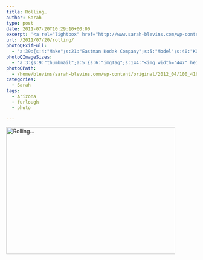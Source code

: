 ```yaml
---
title: Rolling…
author: Sarah
type: post
date: 2011-07-20T10:29:10+00:00
excerpt: '<a rel="lightbox" href="http://www.sarah-blevins.com/wp-content/main/2012_04/100_4161.jpg" title="Rolling..."><img width="447" height="335" alt="Rolling..." src="/images/original/2012_04/100_4161.jpg" class="photoQexcerpt photoQLinkImg" /></a>'
url: /2011/07/20/rolling/
photoQExifFull:
  - 'a:39:{s:4:"Make";s:21:"Eastman Kodak Company";s:5:"Model";s:40:"KODAK EASYSHARE C813 ZOOM DIGITAL CAMERA";s:11:"Orientation";s:17:"1: Normal (0 deg)";s:11:"xResolution";s:27:"480 dots per ResolutionUnit";s:11:"yResolution";s:27:"480 dots per ResolutionUnit";s:14:"ResolutionUnit";s:4:"Inch";s:8:"Software";s:40:"KODAK EASYSHARE C813 ZOOM DIGITAL CAMERA";s:12:"ExposureTime";s:16:"3858/1000000 sec";s:7:"FNumber";s:5:"f/2.7";s:15:"ExposureProgram";s:7:"Program";s:15:"ISOSpeedRatings";s:2:"80";s:11:"ExifVersion";s:12:"version 2.21";s:16:"DateTimeOriginal";s:19:"2011:07:20 03:29:10";s:17:"DateTimedigitized";s:19:"2011:07:20 03:29:10";s:17:"ShutterSpeedValue";s:9:"1/257 sec";s:13:"ApertureValue";s:5:"f/2.7";s:17:"ExposureBiasValue";s:4:"0 EV";s:16:"MaxApertureValue";s:5:"f/2.7";s:12:"MeteringMode";s:13:"Multi-Segment";s:11:"LightSource";s:15:"Unknown or Auto";s:5:"Flash";s:8:"No Flash";s:11:"FocalLength";s:4:"6 mm";s:15:"FlashPixVersion";s:9:"version 1";s:10:"ColorSpace";s:4:"sRGB";s:14:"ExifImageWidth";s:11:"3296 pixels";s:15:"ExifImageHeight";s:11:"2472 pixels";s:13:"ExposureIndex";s:2:"80";s:13:"SensingMethod";s:35:"Unknown: One Chip Color Area Sensor";s:10:"FileSource";s:20:"Digital Still Camera";s:9:"SceneType";s:21:"Directly Photographed";s:12:"ExposureMode";s:1:"0";s:12:"WhiteBalance";s:1:"0";s:16:"DigitalZoomRatio";s:1:"0";s:16:"SceneCaptureMode";s:1:"0";s:11:"GainControl";s:1:"0";s:8:"Contrast";s:1:"0";s:10:"Saturation";s:1:"0";s:9:"Sharpness";s:1:"0";s:20:"FocalLength35mmEquiv";s:0:"";}'
photoQImageSizes:
  - 'a:3:{s:9:"thumbnail";a:5:{s:6:"imgTag";s:144:"<img width="447" height="335" alt="Rolling..." src="/images/original/2012_04/100_4161.jpg" class="PhotoQImg" />";s:6:"imgUrl";s:70:"/images/original/2012_04/100_4161.jpg";s:7:"imgPath";s:73:"/home/blevins/sarah-blevins.com/wp-content/thumbnail/2012_04/100_4161.jpg";s:8:"imgWidth";s:3:"447";s:9:"imgHeight";s:3:"335";}s:4:"main";a:5:{s:6:"imgTag";s:139:"<img width="700" height="525" alt="Rolling..." src="http://www.sarah-blevins.com/wp-content/main/2012_04/100_4161.jpg" class="PhotoQImg" />";s:6:"imgUrl";s:65:"http://www.sarah-blevins.com/wp-content/main/2012_04/100_4161.jpg";s:7:"imgPath";s:68:"/home/blevins/sarah-blevins.com/wp-content/main/2012_04/100_4161.jpg";s:8:"imgWidth";s:3:"700";s:9:"imgHeight";s:3:"525";}s:8:"original";a:5:{s:6:"imgTag";s:145:"<img width="3296" height="2472" alt="Rolling..." src="/images/original/2012_04/100_4161.jpg" class="PhotoQImg" />";s:6:"imgUrl";s:69:"/images/original/2012_04/100_4161.jpg";s:7:"imgPath";s:72:"/home/blevins/sarah-blevins.com/wp-content/original/2012_04/100_4161.jpg";s:8:"imgWidth";s:4:"3296";s:9:"imgHeight";s:4:"2472";}}'
photoQPath:
  - /home/blevins/sarah-blevins.com/wp-content/original/2012_04/100_4161.jpg
categories:
  - Sarah
tags:
  - Arizona
  - furlough
  - photo

---
```

<a rel="lightbox" href="/images/original/2012_04/100_4161.jpg" title="Rolling..."><img width="447" height="335" alt="Rolling..." src="/images/original/2012_04/100_4161.jpg" class="photoQcontent photoQLinkImg" /></a>

<div class="photoQDescr">
</div>